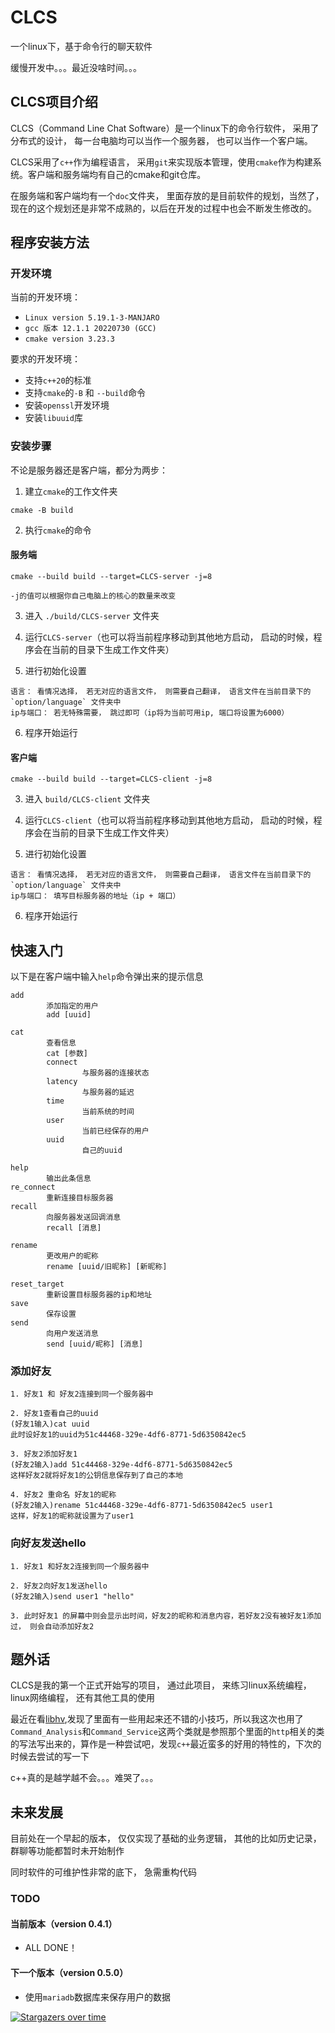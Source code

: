 # CLCS

一个linux下，基于命令行的聊天软件

缓慢开发中。。。最近没啥时间。。。

## CLCS项目介绍

CLCS（Command Line Chat Software）是一个linux下的命令行软件， 采用了分布式的设计， 每一台电脑均可以当作一个服务器， 也可以当作一个客户端。

CLCS采用了`c++`作为编程语言， 采用`git`来实现版本管理，使用`cmake`作为构建系统。客户端和服务端均有自己的cmake和git仓库。

在服务端和客户端均有一个`doc`文件夹， 里面存放的是目前软件的规划，当然了，现在的这个规划还是非常不成熟的，以后在开发的过程中也会不断发生修改的。



## 程序安装方法

### 开发环境

当前的开发环境：

* `Linux version 5.19.1-3-MANJARO`
* `gcc 版本 12.1.1 20220730 (GCC)`
* `cmake version 3.23.3`

要求的开发环境：

* 支持`c++20`的标准
* 支持`cmake`的`-B` 和 `--build`命令
* 安装`openssl`开发环境
* 安装`libuuid`库



### 安装步骤

不论是服务器还是客户端，都分为两步：

1. 建立`cmake`的工作文件夹

```
cmake -B build
```

2. 执行`cmake`的命令

#### 服务端
```
cmake --build build --target=CLCS-server -j=8
```
`-j的值可以根据你自己电脑上的核心的数量来改变`

3. 进入 `./build/CLCS-server` 文件夹

4. 运行`CLCS-server`（也可以将当前程序移动到其他地方启动， 启动的时候，程序会在当前的目录下生成工作文件夹）

5. 进行初始化设置

```
语言： 看情况选择， 若无对应的语言文件， 则需要自己翻译， 语言文件在当前目录下的 `option/language` 文件夹中
ip与端口： 若无特殊需要， 跳过即可（ip将为当前可用ip, 端口将设置为6000）
```
6. 程序开始运行

#### 客户端
```
cmake --build build --target=CLCS-client -j=8
```
3. 进入 `build/CLCS-client` 文件夹

4. 运行`CLCS-client`（也可以将当前程序移动到其他地方启动， 启动的时候，程序会在当前的目录下生成工作文件夹）

5. 进行初始化设置
```
语言： 看情况选择， 若无对应的语言文件， 则需要自己翻译， 语言文件在当前目录下的 `option/language` 文件夹中
ip与端口： 填写目标服务器的地址（ip + 端口）
```

6. 程序开始运行

## 快速入门

以下是在客户端中输入`help`命令弹出来的提示信息

```
add
        添加指定的用户        
        add [uuid]

cat
        查看信息        
        cat [参数]
        connect
                与服务器的连接状态        
        latency
                与服务器的延迟
        time
                当前系统的时间
        user
                当前已经保存的用户
        uuid
                自己的uuid

help
        输出此条信息
re_connect
        重新连接目标服务器
recall
        向服务器发送回调消息        
        recall [消息]

rename
        更改用户的昵称        
        rename [uuid/旧昵称] [新昵称]

reset_target
        重新设置目标服务器的ip和地址
save
        保存设置
send
        向用户发送消息        
        send [uuid/昵称] [消息]
```

### 添加好友

```
1. 好友1 和 好友2连接到同一个服务器中

2. 好友1查看自己的uuid
(好友1输入)cat uuid
此时设好友1的uuid为51c44468-329e-4df6-8771-5d6350842ec5

3. 好友2添加好友1
(好友2输入)add 51c44468-329e-4df6-8771-5d6350842ec5
这样好友2就将好友1的公钥信息保存到了自己的本地

4. 好友2 重命名 好友1的昵称
(好友2输入)rename 51c44468-329e-4df6-8771-5d6350842ec5 user1
这样，好友1的昵称就设置为了user1
```

### 向好友发送hello

```
1. 好友1 和好友2连接到同一个服务器中

2. 好友2向好友1发送hello
(好友2输入)send user1 "hello"

3. 此时好友1 的屏幕中则会显示出时间，好友2的昵称和消息内容，若好友2没有被好友1添加过， 则会自动添加好友2
```


## 题外话

CLCS是我的第一个正式开始写的项目， 通过此项目， 来练习linux系统编程， linux网络编程， 还有其他工具的使用

最近在看[libhv](https://github.com/ithewei/libhv),发现了里面有一些用起来还不错的小技巧，所以我这次也用了`Command_Analysis`和`Command_Service`这两个类就是参照那个里面的`http`相关的类的写法写出来的，算作是一种尝试吧，发现`c++`最近蛮多的好用的特性的，下次的时候去尝试的写一下

c++真的是越学越不会。。。难哭了。。。

## 未来发展

目前处在一个早起的版本， 仅仅实现了基础的业务逻辑， 其他的比如历史记录， 群聊等功能都暂时未开始制作

同时软件的可维护性非常的底下， 急需重构代码

### TODO

#### 当前版本（version 0.4.1）

* ALL DONE！

#### 下一个版本（version 0.5.0）

* 使用`mariadb`数据库来保存用户的数据

[![Stargazers over time](https://starchart.cc/ghost-him/CLCS.svg)](https://starchart.cc/ghost-him/CLCS)

